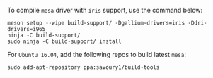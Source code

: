 
To compile `mesa` driver with `iris` support, use the command below:
```
meson setup --wipe build-support/ -Dgallium-drivers=iris -Ddri-drivers=i965
ninja -C build-support/
sudo ninja -C build-support/ install
```

For `Ubuntu 16.04`, add the following repos to build latest `mesa`:
```
sudo add-apt-repository ppa:savoury1/build-tools
```
